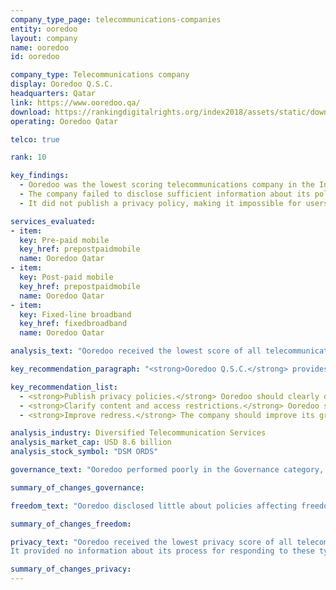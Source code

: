 ```yaml
---
company_type_page: telecommunications-companies
entity: ooredoo
layout: company
name: ooredoo
id: ooredoo

company_type: Telecommunications company
display: Ooredoo Q.S.C.
headquarters: Qatar
link: https://www.ooredoo.qa/
download: https://rankingdigitalrights.org/index2018/assets/static/download/Ooredoo.pdf
operating: Ooredoo Qatar

telco: true

rank: 10

key_findings:
  - Ooredoo was the lowest scoring telecommunications company in the Index, disclosing almost nothing about policies and practices affecting freedom of expression and privacy.
  - The company failed to disclose sufficient information about its policies affecting users’ freedom of expression, including its processes for blocking content or responding to government demands to shut down networks.
  - It did not publish a privacy policy, making it impossible for users to understand what the company does with their information, including what it collects, shares, and why.

services_evaluated:
- item:
  key: Pre-paid mobile
  key_href: prepostpaidmobile
  name: Ooredoo Qatar
- item:
  key: Post-paid mobile
  key_href: prepostpaidmobile
  name: Ooredoo Qatar
- item:
  key: Fixed-line broadband
  key_href: fixedbroadband
  name: Ooredoo Qatar

analysis_text: "Ooredoo received the lowest score of all telecommunications companies, disclosing less about policies and practices affecting users’ freedom of expression and privacy than any of its peers, including Etisalat, the UAE-based telecommunications company. Ooredoo, which is majority owned by the government of Qatar, was one of four companies in the Index to make no improvements in the 2018 Index. While the <a href=\"https://freedomhouse.org/report/freedom-press/2017/qatar\" target=\"_blank\">political and regulatory environment in Qatar</a> discourages companies from making public commitments to human rights, the company could still be more transparent about basic policies affecting freedom of expression and privacy in a number of areas. For instance, it could make its privacy policies publicly available to users. It could also provide information about what steps it takes to keep user information secure, as there are no legal obstacles preventing the company from doing so. In 2016, Qatar passed its <a href=\"http://www.qatar-tribune.com/news-details/id/31687\" target=\"_blank\">first comprehensive data privacy law</a> requiring companies to notify the regulators and users in the event of a data breach, but the company does not disclose this information."

key_recommendation_paragraph: "<strong>Ooredoo Q.S.C.</strong> provides telecommunications services such as mobile, broadband, and fiber in Qatar and <a href=\"http://ooredoo.com/en/who_we_are/our_markets\" target=\"_blank\">11 other countries</a> in the Middle East, North Africa, and Asia."

key_recommendation_list:
  - <strong>Publish privacy policies.</strong> Ooredoo should clearly disclose its privacy policies and ensure these policies are both easy to find and to understand.
  - <strong>Clarify content and access restrictions.</strong> Ooredoo should be more transparent about its process for handling government and private requests to block content or restrict user accounts, and for handling government requests to shut down networks.
  - <strong>Improve redress.</strong> The company should improve its grievance mechanisms by disclosing that its process for receiving complaints includes complaints related to freedom of expression and privacy, and providing clear remedies for these types of complaints.

analysis_industry: Diversified Telecommunication Services
analysis_market_cap: USD 8.6 billion
analysis_stock_symbol: "DSM ORDS"

governance_text: "Ooredoo performed poorly in the Governance category, receiving the lowest score of all telecommunications companies. It did not make a public commitment to respect freedom of expression and privacy as human rights (G1), nor did it disclose having senior-level oversight over these issues within the company (G2). Although it disclosed a whistleblower policy, it did not mention if this policy pertains to freedom of expression or privacy issues (G3). It offered no evidence that it has any human rights due diligence processes in place (G4), or if it engages with stakeholders on freedom of expression or privacy issues (G5). Ooredoo disclosed some information about a grievance mechanism through which customers may submit complaints, but there was no additional information about its processes for receiving and responding to such grievances (G6)."

summary_of_changes_governance:

freedom_text: "Ooredoo disclosed little about policies affecting freedom of expression, receiving the third-lowest score among telecommunications companies, ahead of MTN, Axiata, and Bharti Airtel.<br /><br /><strong>Content and account restriction requests:</strong> Ooredoo, like most of its peers, provided no information about its process for responding to government or private requests to block content or restrict users’ accounts (F5), nor did it supply any data about the number of government or private requests to restrict content or accounts that it receives or complies with (F6, F7). There is no apparent legal barrier to supplying this information. The lack of disclosure is likely a result of Ooredoo being majority state-owned as well as from a general lack of transparency in the Qatari legal environment. Telecommunications companies in Qatar are <a href=\"https://dohanews.co/qatars-emir-signs-law-new-cybercrime-legislation\" target=\"_blank\">legally required</a> to comply with all judicial orders to block content, though there is no law prohibiting Ooredoo from disclosing its processes for handling or compliance rates with either government or private content-blocking requests.<br /><br /><strong>Network management and shutdowns:</strong> Ooredoo Qatar did not disclose any information about its network management policies (F9). Like most telecommunications companies, it <a href=\"https://www.ooredoo.qa/portal/OoredooQatar/general-terms-and-conditions\" target=\"_blank\">disclosed little</a> about its processes for handling government requests to shut down its networks (F10).<br /><br /><strong>Identity policy:</strong> Ooredoo Qatar disclosed that it requires pre-paid mobile users to provide government-issued identification (F11), although it is unclear if this is required by law."

summary_of_changes_freedom:

privacy_text: "Ooredoo received the lowest privacy score of all telecommunications companies evaluated, as the company did not publish a privacy policy for pre- or post-paid mobile, or for fixed-line broadband services.<br /><br /><strong>Handling of user information:</strong> Ooredoo Qatar was the only company in the entire Index to disclose nothing about what user information it collects, shares, retains, and its reasons for doing so (P3-P8). The company did not publish a privacy policy for the services evaluated.<br /><br /><strong>Requests for user information:</strong> Ooredoo provided no information about how it handles government or private requests for user information, making it one of three companies, along with Etisalat and Axiata, that received no credit on these indicators (P10, P11, P12).
It provided no information about its process for responding to these types of requests (P10), or whether it notifies users when their information is requested (P12). The company also did not publish any data on the number of requests it received for user information (P11). The lack of disclosure is likely a result of Ooredoo being majority state-owned as well as from a general lack of transparency in the Qatari legal environment. Still, there is no law specifically prohibiting Ooredoo from disclosing its policies for responding to user information requests that come through private processes. <br /><br /><strong>Security:</strong> Ooredoo Qatar was the only company in the entire Index to disclose nothing about its policies and processes for keeping users’ information secure (P13-P18). It did not disclose whether it has systems in place to monitor or limit employee access to user information (P13), nor did it provide any information about its processes for addressing security vulnerabilities or for handling data breaches (P14, P15)."

summary_of_changes_privacy:
---
```


